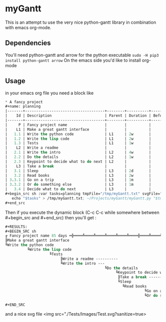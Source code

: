 # myGantt

This is an attempt tu use the very nice python-gantt library in combination with emacs org-mode.

## Dependencies
You'll need python-gantt and arrow for the python executable
`sudo -H pip3 install python-gantt arrow`
On the emacs side you'd like to install org-mode

## Usage

in your emacs org file you need a block like
```lisp
* A fancy project
#+name: planning
|-------+------------------------------------+--------+----------+--------+-------+----------+------|
|    Id | Description                        | Parent | Duration | Before | After | Start    | Type |
|-------+------------------------------------+--------+----------+--------+-------+----------+------|
|     P | Fancy project name                 |        |          |        |       | 1/1/2018 |      |
|    L1 | Make a great gantt interface       |        |          |        |       |          |      |
|   1.1 | Write the python code              | L1     | 2w       |        |       |          |      |
|   1.2 | Write the lisp code                | L1     | 2w       |        |   1.1 |          |      |
|   1.3 | Tests                              | L1     | 1w       |        |   1.2 |          |      |
|    L2 | Write a readme                     |        |          |        |    L1 |          |      |
|   2.1 | Write the intro                    | L2     | 4w       |        |       |          |      |
|   2.2 | Do the details                     | L2     | 1w       |        |   2.1 |          |      |
|   2.3 | Keypoint to decide what to do next | L2     |          |        |   2.2 |          | KP   |
|    L3 | Take a break                       |        |          |        |    L2 |          |      |
|   3.1 | Sleep                              | L3     | 2d       |        |       |          |      |
|   3.2 | Read books                         | L3     | 2w       |        |   3.1 |          |      |
| 3.3.1 | Go on a trip                       | L3     | 1m       |        |   3.2 |          |      |
| 3.3.2 | Or do something else               | L3     | 1m       |        |   3.2 |          |      |
|   3.4 | Decide what to do next             | L3     |          |        | 3.3.2 |          | KP   |
#+begin_src sh :var tasks=planning tmpFile="/tmp/myGantt.txt" svgFile="./Images/Test.svg" scale="w" :results value code
   echo "$tasks" > /tmp/myGantt.txt; ~/Projects/myGantt/myGantt.py "$tmpFile" "$svgFile" "$scale"
#+end_src
```
Then if you execute the dynamic block (C-c C-c while somewhere between #+begin_src and #+end_src) then you'll get :
```lisp
#+RESULTS:
#+BEGIN_SRC sh
╔ Fancy project name 85 days ═╬════╩════╩════╩════╩════╩════╬════╩════╩════╩════╩════
╠Make a great gantt interface 
╚Write the python code 
          ╚Write the lisp code 
                    ╚Tests 
                         ╠Write a readme ----------
                         ╚Write the intro ---
                                             ╚Do the details 
                                                  ╚Keypoint to decide what to do next 
                                                   ╠Take a break --------------------
                                                   ╚Sleep 
                                                     ╚Read books 
                                                               ╚Go on a trip --------
                                                               ╚Or do something else 
                                                                                     ╚Decide what to do next 
#+END_SRC
```
and a nice svg file 
<img src="./Tests/Images/Test.svg?sanitize=true>

